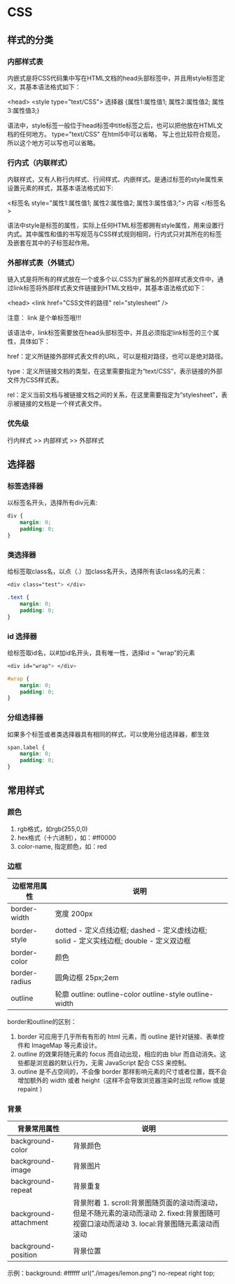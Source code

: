 # CSS

## 样式的分类

### 内部样式表

内嵌式是将CSS代码集中写在HTML文档的head头部标签中，并且用style标签定义，其基本语法格式如下：

\<head\>
\<style type="text/CSS"\>
    选择器 {属性1:属性值1; 属性2:属性值2; 属性3:属性值3;}
</style>
</head>

语法中，style标签一般位于head标签中title标签之后，也可以把他放在HTML文档的任何地方。
type="text/CSS"  在html5中可以省略， 写上也比较符合规范， 所以这个地方可以写也可以省略。

### 行内式（内联样式）

内联样式，又有人称行内样式、行间样式、内嵌样式。是通过标签的style属性来设置元素的样式，其基本语法格式如下:

<标签名 style="属性1:属性值1; 属性2:属性值2; 属性3:属性值3;"> 内容 </标签名>

语法中style是标签的属性，实际上任何HTML标签都拥有style属性，用来设置行内式。其中属性和值的书写规范与CSS样式规则相同，行内式只对其所在的标签及嵌套在其中的子标签起作用。

### 外部样式表（外链式）

链入式是将所有的样式放在一个或多个以.CSS为扩展名的外部样式表文件中，通过link标签将外部样式表文件链接到HTML文档中，其基本语法格式如下：

\<head\>
  \<link href="CSS文件的路径"  rel="stylesheet" />
</head>
注意：  link 是个单标签哦!!!

该语法中，link标签需要放在head头部标签中，并且必须指定link标签的三个属性，具体如下：

href：定义所链接外部样式表文件的URL，可以是相对路径，也可以是绝对路径。

type：定义所链接文档的类型，在这里需要指定为“text/CSS”，表示链接的外部文件为CSS样式表。

rel：定义当前文档与被链接文档之间的关系，在这里需要指定为“stylesheet”，表示被链接的文档是一个样式表文件。

### 优先级

行内样式 >> 内部样式 >> 外部样式

## 选择器

### 标签选择器

以标签名开头，选择所有div元素:

``` css
div {
    margin: 0;
    padding: 0;
}
```

### 类选择器

给标签取class名，以点（.）加class名开头，选择所有该class名的元素：

``` css
<div class="test"> </div>

.text {
    margin: 0;
    padding: 0;
}
```

### id 选择器

给标签取id名，以#加id名开头，具有唯一性，选择id = “wrap”的元素

``` css
<div id="wrap"> </div>

#wrap {
    margin: 0;
    padding: 0;
}
```

### 分组选择器

如果多个标签或者类选择器具有相同的样式，可以使用分组选择器，都生效

``` css
span,label {
    margin: 0;
    padding: 0;
}
```

## 常用样式

### 颜色

1. rgb格式，如rgb(255,0,0)
2. hex格式（十六进制），如：#ff0000
3. color-name, 指定颜色，如：red

### 边框

边框常用属性 | 说明
--- | ---
border-width | 宽度 200px
border-style | dotted - 定义点线边框; dashed - 定义虚线边框; solid - 定义实线边框; double - 定义双边框
border-color | 颜色
border-radius |  圆角边框 25px;2em
outline | 轮廓 outline: outline-color  outline-style  outline-width

border和outline的区别：

1. border 可应用于几乎所有有形的 html 元素，而 outline 是针对链接、表单控件和 ImageMap 等元素设计。
2. outline 的效果将随元素的 focus 而自动出现，相应的由 blur 而自动消失。这些都是浏览器的默认行为，无需 JavaScript 配合 CSS 来控制。
3. outline 是不占空间的，不会像 border 那样影响元素的尺寸或者位置，既不会增加额外的 width 或者 height（这样不会导致浏览器渲染时出现 reflow 或是 repaint ）

### 背景

背景常用属性 | 说明
--- | ---
background-color | 背景颜色
background-image | 背景图片
background-repeat | 背景重复
background-attachment | 背景附着 1. scroll:背景图随页面的滚动而滚动，但是不随元素的滚动而滚动 2. fixed:背景图随可视窗口滚动而滚动 3. local:背景图随元素滚动而滚动
background-position | 背景位置

示例：background: #ffffff url("./images/lemon.png") no-repeat right top;

